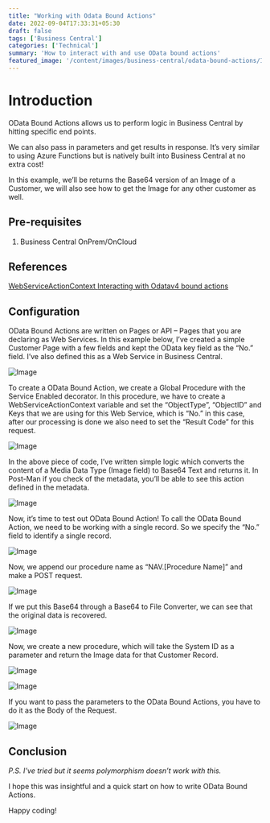 ```yaml
---
title: "Working with Odata Bound Actions"
date: 2022-09-04T17:33:31+05:30
draft: false
tags: ['Business Central']
categories: ['Technical']
summary: 'How to interact with and use OData bound actions'
featured_image: '/content/images/business-central/odata-bound-actions/Image6.png'
---
```

# Introduction
OData Bound Actions allows us to perform logic in Business Central by hitting specific end points.

We can also pass in parameters and get results in response. It’s very similar to using Azure Functions but is natively built into Business Central at no extra cost!

In this example, we’ll be returns the Base64 version of an Image of a Customer, we will also see how to get the Image for any other customer as well.

## Pre-requisites
1. Business Central OnPrem/OnCloud

## References
[WebServiceActionContext ](https://docs.microsoft.com/en-us/dynamics365/business-central/dev-itpro/developer/methods-auto/webserviceactioncontext/webserviceactioncontext-data-type)
[Interacting with Odatav4 bound actions](https://docs.microsoft.com/en-us/dynamics365/business-central/dev-itpro/developer/devenv-creating-and-interacting-with-odatav4-bound-action)

## Configuration
OData Bound Actions are written on Pages or API – Pages that you are declaring as Web Services.
In this example below, I’ve created a simple Customer Page with a few fields and kept the OData key field as the “No.” field. I’ve also defined this as a Web Service in Business Central.

<!-- ![Image 1](https://i.ibb.co/BPKLYVD/image-8.png) -->
![Image](/content/images/business-central/odata-bound-actions/Image1.png)

To create a OData Bound Action, we create a Global Procedure with the Service Enabled decorator.
In this procedure, we have to create a WebServiceActionContext variable and set the “ObjectType”, “ObjectID” and Keys that we are using for this Web Service, which is “No.” in this case, after our processing is done we also need to set the “Result Code” for this request.
 
<!-- ![Image 2](https://i.ibb.co/nP8yNFB/image-7.png) -->
![Image](/content/images/business-central/odata-bound-actions/Image2.png)

In the above piece of code, I’ve written simple logic which converts the content of a Media Data Type (Image field) to Base64 Text and returns it.
In Post-Man if you check of the metadata, you’ll be able to see this action defined in the metadata.

<!-- ![Image 3](https://i.ibb.co/b7wyY7t/image-11-1024x551.png) -->
![Image](/content/images/business-central/odata-bound-actions/Image3.png)

Now, it’s time to test out OData Bound Action!
To call the OData Bound Action, we need to be working with a single record. So we specify the “No.” field to identify a single record.

<!-- ![Image 4](https://i.ibb.co/8X35sCN/image-12-1024x522.png) -->
![Image](/content/images/business-central/odata-bound-actions/Image4.png)

Now, we append our procedure name as “NAV.[Procedure Name]” and make a POST request.

<!-- ![Image 5](https://i.ibb.co/BBKcskV/image.png) -->
![Image](/content/images/business-central/odata-bound-actions/Image5.png)

If we put this Base64 through a Base64 to File Converter, we can see that the original data is recovered.

<!-- ![Image 6](https://i.ibb.co/vVq7XGf/image.png) -->
![Image](/content/images/business-central/odata-bound-actions/Image6.png)

Now, we create a new procedure, which will take the System ID as a parameter and return the Image data for that Customer Record.

<!-- ![Image 7](https://i.ibb.co/yW52MLW/image.png) -->
![Image](/content/images/business-central/odata-bound-actions/Image7.png)

<!-- ![Image 8](https://i.ibb.co/xsMBNPB/image.png) -->
![Image](/content/images/business-central/odata-bound-actions/Image8.png)

If you want to pass the parameters to the OData Bound Actions, you have to do it as the Body of the Request.

<!-- ![Image 9](https://i.ibb.co/B3NzmBk/image.png) -->
![Image](/content/images/business-central/odata-bound-actions/Image9.png)

## Conclusion

*P.S. I’ve tried but it seems polymorphism doesn’t work with this.*

I hope this was insightful and a quick start on how to write OData Bound Actions.

Happy coding! 